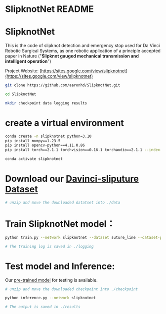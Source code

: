 # SlipknotNet README

# SlipknotNet

This is the code of slipknot detection and emergency stop used for Da Vinci Robotic Surgical Systems, as one robotic application of a principle accepted paper in Nature ("**Slipknot gauged mechanical transmission and intelligent operation**")

Project Website: [https://sites.google.com/view/slipknotnet](https://sites.google.com/view/slipknotnet)

```bash
git clone https://github.com/aaronhd/SlipknotNet.git

cd SlipknotNet

mkdir checkpoint data logging results
```

# create a virtual environment

```bash
conda create -n slipknotnet python=3.10
pip install numpy==1.23.5
pip install opencv-python==4.11.0.86
pip install torch==2.1.1 torchvision==0.16.1 torchaudio==2.1.1 --index-url https://download.pytorch.org/whl/cu118

conda activate slipknotnet
```

# Download our [Davinci-sliputure Dataset](https://www.dropbox.com/scl/fi/czec2557tokjj6h86g9qe/Davinci-sliputure_Dataset.zip?rlkey=pzshhomii64px74ldr8upi4kx&st=lmqmhulv&dl=0)

```bash
# unzip and move the downloaded datatset into ./data
```

# Train SlipknotNet  model：

```bash
python train.py --network slipknotnet --dataset suture_line --dataset-path ./data/Davinci-sliputure_Dataset  --gpu 0

# The training log is saved in ./logging
```

# Test  model and Inference:

Our [pre-trained model](https://www.dropbox.com/scl/fi/ugwynsjjwblldihu0q04d/checkpoint.zip?rlkey=vqtpal6l2wl4kvsurrq5tywdl&st=8kshisul&dl=0) for testing is available.

```bash
# unzip and move the downloaded checkpoint into ./checkpoint

python inference.py --network slipknotnet

# The output is saved in ./results
```
